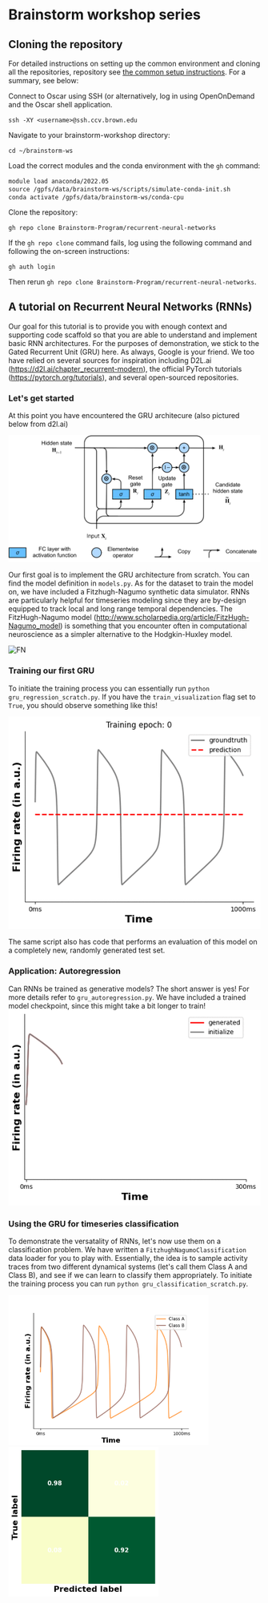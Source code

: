 # Brainstorm workshop series

## Cloning the repository
For detailed instructions on setting up the common environment and cloning all the repositories, repository see [the common setup instructions](https://github.com/Brainstorm-Program/scripts). For a summary, see below:

Connect to Oscar using SSH (or alternatively, log in using OpenOnDemand and the Oscar shell application.
```
ssh -XY <username>@ssh.ccv.brown.edu
```

Navigate to your brainstorm-workshop directory:
```
cd ~/brainstorm-ws
```

Load the correct modules and the conda environment with the `gh` command:
```
module load anaconda/2022.05
source /gpfs/data/brainstorm-ws/scripts/simulate-conda-init.sh
conda activate /gpfs/data/brainstorm-ws/conda-cpu
```

Clone the repository:
```
gh repo clone Brainstorm-Program/recurrent-neural-networks
```

If the `gh repo clone` command fails, log using the following command and following the on-screen instructions:
```
gh auth login
```

Then rerun `gh repo clone Brainstorm-Program/recurrent-neural-networks`.


## A tutorial on Recurrent Neural Networks (RNNs)

Our goal for this tutorial is to provide you with enough context and supporting code scaffold so that you are able to understand and implement basic RNN architectures. For the purposes of demonstration, we stick to the Gated Recurrent Unit (GRU) here. As always, Google is your friend. We too have relied on several sources for inspiration including D2L.ai (https://d2l.ai/chapter_recurrent-modern), the official PyTorch tutorials (https://pytorch.org/tutorials), and several open-sourced repositories.

### Let's get started
At this point you have encountered the GRU architecure (also pictured below from d2l.ai)

![GRU](thumbs/gru-3.svg)

Our first goal is to implement the GRU architecture from scratch. You can find the model definition in ```models.py```. As for the dataset to train the model on, we have included a Fitzhugh-Nagumo synthetic data simulator. RNNs are particularly helpful for timeseries modeling since they are by-design equipped to track local and long range temporal dependencies. The FitzHugh-Nagumo model (http://www.scholarpedia.org/article/FitzHugh-Nagumo_model) is something that you encounter often in computational neuroscience as a simpler alternative to the Hodgkin-Huxley model.

![FN](https://latex.codecogs.com/svg.image?\begin{align*}\frac{dV}{dt}&space;&=&space;V&space;-&space;\frac{V^3}{3}&space;-&space;W&space;&plus;&space;I_{ext};\\;\frac{dW}{dt}&space;&=&space;\epsilon(V&space;&plus;&space;a&space;-&space;bW)\end{align*}&space;)

### Training our first GRU
To initiate the training process you can essentially run ```python gru_regression_scratch.py```. If you have the `train_visualization` flag set to `True`, you should observe something like this!

![regTrain](thumbs/fitzhugh_nagumo_regression.gif)

The same script also has code that performs an evaluation of this model on a completely new, randomly generated test set.

### Application: Autoregression
Can RNNs be trained as generative models? The short answer is yes! For more details refer to ```gru_autoregression.py```. We have included a trained model checkpoint, since this might take a bit longer to train!
![autoReg](thumbs/autoGRU.gif)

### Using the GRU for timeseries classification
To demonstrate the versatality of RNNs, let's now use them on a classification problem. We have written a ```FitzhughNagumoClassification``` data loader for you to play with. Essentially, the idea is to sample activity traces from two different dynamical systems (let's call them Class A and Class B), and see if we can learn to classify them appropriately. To initiate the training process you can run ```python gru_classification_scratch.py```.

<p float="left">
  <img src="thumbs/classification.png" width="400" />
  <img src="thumbs/cfmat.png" width="300" /> 
</p>
